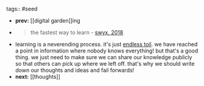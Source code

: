 tags:: #seed
- **prev:** [[digital garden]]ing
- > the fastest way to learn - [swyx, 2018](https://www.swyx.io/learn-in-public)
- learning is a neverending process. it's just [endless toil](logseq://graph/garden?block-id=64d816c0-7fbe-49bc-8852-730e511633b2). we have reached a point in information where nobody knows everything! but that's a good thing. we just need to make sure we can share our knowledge publicly so that others can pick up where we left off. that's why we should write down our thoughts and ideas and fail forwards!
- **next:** [[thoughts]]